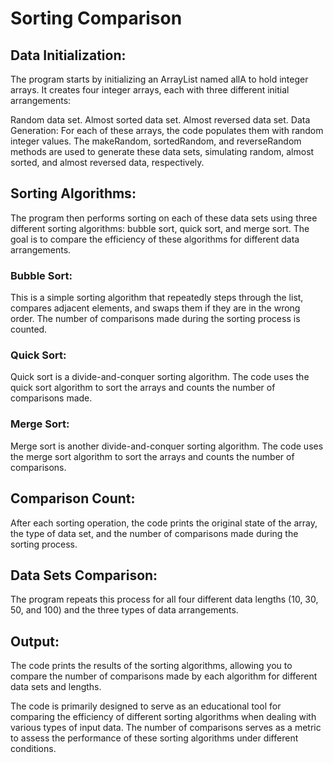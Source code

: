 # Sorting Comparison 

## Data Initialization: 
The program starts by initializing an ArrayList named allA to hold integer arrays. It creates four integer arrays, each with three different initial arrangements:

Random data set.
Almost sorted data set.
Almost reversed data set.
Data Generation: For each of these arrays, the code populates them with random integer values. The makeRandom, sortedRandom, and reverseRandom methods are used to generate these data sets, simulating random, almost sorted, and almost reversed data, respectively.

## Sorting Algorithms: 
The program then performs sorting on each of these data sets using three different sorting algorithms: bubble sort, quick sort, and merge sort. The goal is to compare the efficiency of these algorithms for different data arrangements.

### Bubble Sort: 
This is a simple sorting algorithm that repeatedly steps through the list, compares adjacent elements, and swaps them if they are in the wrong order. The number of comparisons made during the sorting process is counted.

### Quick Sort: 
Quick sort is a divide-and-conquer sorting algorithm. The code uses the quick sort algorithm to sort the arrays and counts the number of comparisons made.

### Merge Sort: 
Merge sort is another divide-and-conquer sorting algorithm. The code uses the merge sort algorithm to sort the arrays and counts the number of comparisons.

## Comparison Count: 
After each sorting operation, the code prints the original state of the array, the type of data set, and the number of comparisons made during the sorting process.

## Data Sets Comparison: 
The program repeats this process for all four different data lengths (10, 30, 50, and 100) and the three types of data arrangements.

## Output: 
The code prints the results of the sorting algorithms, allowing you to compare the number of comparisons made by each algorithm for different data sets and lengths.

The code is primarily designed to serve as an educational tool for comparing the efficiency of different sorting algorithms when dealing with various types of input data. The number of comparisons serves as a metric to assess the performance of these sorting algorithms under different conditions.
